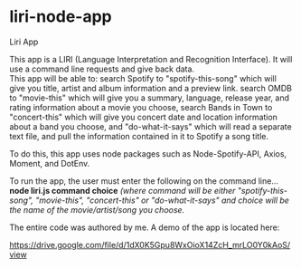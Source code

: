 # liri-node-app
Liri App

This app is a LIRI (Language Interpretation and Recognition Interface). It will use a command line requests and give back data.  
This app will be able to:
search Spotify to "spotify-this-song" which will give you title, artist and album information and a preview link.
search OMDB to "movie-this" which will give you a summary, language, release year, and rating information about a movie you choose,
search Bands in Town to "concert-this" which will give you concert date and location information about a band you choose,
and "do-what-it-says" which will read a separate text file, and pull the information contained in it to Spotify a song title.

To do this, this app uses node packages such as Node-Spotify-API, Axios, Moment, and DotEnv.

To run the app, the user must enter the following on the command line...
**node liri.js command choice** 
*(where command will be either "spotify-this-song", "movie-this", "concert-this" or "do-what-it-says" and choice will be the name of the movie/artist/song you choose.*

The entire code was authored by me. A demo of the app is located here:

https://drive.google.com/file/d/1dX0K5Gpu8WxOioX14ZcH_mrLO0Y0kAoS/view
